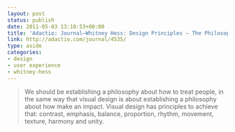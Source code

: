 ```yaml
---
layout: post
status: publish
date: 2011-05-03 13:10:53+00:00
title: 'Adactio: Journal—Whitney Hess: Design Principles — The Philosophy of UX'
link: http://adactio.com/journal/4535/
type: aside
categories:
- design
- user experience
- whitney-hess
---
```


> We should be establishing a philosophy about how to treat people, in the same way that visual design is about establishing a philosophy about how make an impact. Visual design has principles to achieve that: contrast, emphasis, balance, proportion, rhythm, movement, texture, harmony and unity.
